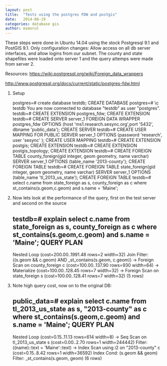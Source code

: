 ```yaml
---
layout: post
title:  "Tests using the postgres FDW and postgis"
date:   2014-08-19
categories: database gis
author: msmorul
---
```


These steps were done in Ubuntu 14.04 using the stock Postgresql 9.1 and PostGIS 9.1. Only configuration changes: Allow access on all db server interfaces, and allow logins from our subnet. The county and state shapefiles were loaded onto server 1 and the query attemps were made from server 2.

Resources: https://wiki.postgresql.org/wiki/Foreign_data_wrappers

http://www.postgresql.org/docs/current/static/postgres-fdw.html

1. Setup

    postgres=# create database testdb;
    CREATE DATABASE
    postgres=# \c testdb
    You are now connected to database "testdb" as user "postgres".
    testdb=# CREATE EXTENSION postgres_fdw;
    CREATE EXTENSION
    testdb=# CREATE SERVER server_1 FOREIGN DATA WRAPPER postgres_fdw OPTIONS (host 'ms1.research.sesync.org',port '5432', dbname 'public_data');
    CREATE SERVER
    testdb=# CREATE USER MAPPING FOR PUBLIC SERVER server_1 OPTIONS (password 'research', user 'sesync' );
    CREATE USER MAPPING
    testdb=# CREATE EXTENSION postgis;
    CREATE EXTENSION
    testdb=# CREATE EXTENSION postgis_topology;
    CREATE EXTENSION
    testdb=# CREATE FOREIGN TABLE county_foreign(gid integer, geom geometry, name varchar) SERVER server_1 OPTIONS (table_name '2013-county');
    CREATE FOREIGN TABLE
    testdb=# CREATE FOREIGN TABLE state_foreign(gid integer, geom geometry, name varchar) SERVER server_1 OPTIONS (table_name 'tl_2013_us_state');
    CREATE FOREIGN TABLE
    testdb=# select c.name from state_foreign as s, county_foreign as c where st_contains(s.geom,c.geom) and s.name = 'Maine';

2. Now lets look at the performance of the query, first on the test server and second on the source

    testdb=# explain select c.name from state_foreign as s, county_foreign as c where st_contains(s.geom,c.geom) and s.name = 'Maine';
                                     QUERY PLAN                                     
    ------------------------------------------------------------------------------------
     Nested Loop  (cost=200.00..1991.48 rows=2 width=32)
       Join Filter: ((s.geom && c.geom) AND _st_contains(s.geom, c.geom))
       ->  Foreign Scan on county_foreign c  (cost=100.00..137.90 rows=930 width=64)
       ->  Materialize  (cost=100.00..128.45 rows=7 width=32)
             ->  Foreign Scan on state_foreign s  (cost=100.00..128.41 rows=7 width=32)
    (5 rows)

3. Note high query cost, now on to the original DB:

    public_data=# explain select c.name from tl_2013_us_state as s, "2013-county" as c where st_contains(s.geom,c.geom) and s.name = 'Maine';
                                       QUERY PLAN                                     
    ------------------------------------------------------------------------------------
     Nested Loop  (cost=0.15..11.13 rows=614 width=8)
       ->  Seq Scan on tl_2013_us_state s  (cost=0.00..2.70 rows=1 width=244442)
             Filter: ((name)::text = 'Maine'::text)
       ->  Index Scan using i2 on "2013-county" c  (cost=0.15..8.42 rows=1 width=36592)
             Index Cond: (s.geom && geom)
             Filter: _st_contains(s.geom, geom)
    (6 rows)


